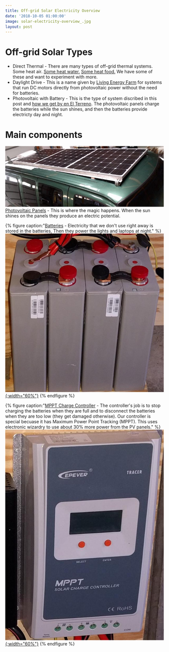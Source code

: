 ```yaml
---
title: Off-grid Solar Electricity Overview
date: '2018-10-05 01:00:00'
image: solar-electricity-overview_.jpg
layout: post
---
```


# Off-grid Solar Types
* Direct Thermal - There are many types of off-grid thermal systems. Some heat air.  [Some heat water.](https://reverdecer.annalisagross.com/2018/06/22/the-evolution-of-showering/)  [Some heat food.](https://reverdecer.annalisagross.com/2018/10/02/solar-dehydrator-2nd-attempt/) We have some of these and want to experiment with more.
* Daylight Drive - This is a name given by [Living Energy Farm](http://www.livingenergyfarm.org/) for systems that run DC motors directly from photovoltaic power without the need for batteries.
* Photovoltaic with Battery - This is the type of system discribed in this post and [how we get by en El Terreno](https://reverdecer.annalisagross.com/2018/07/20/electricity/).  The photovoltaic panels charge the batteries while the sun shines, and then the batteries provide electricty day and night.

# Main components
[![](/images/solar-panels_.jpg)](/images/solar-panels.jpg)
[Photovoltaic Panels](https://www.amazon.com/gp/product/B00KI14U5C/ref=as_li_tl?ie=UTF8&tag=annalisa144-20&camp=1789&creative=9325&linkCode=as2&creativeASIN=B00KI14U5C&linkId=e555191bc6db835af6aadc4625e6ce9a) - This is where the magic happens. When the sun shines on the panels they produce an electric potential.


{% figure caption:"[Batteries](https://www.electriccarpartscompany.com/180Ah-CALB-UL-Certified-Batteries)  - Electricity that we don't use right away is stored in the batteries,  Then they power the lights and laptops at night." %}
[![](/images/batteries_.jpg){:width="60%"}](/images/batteries.jpg)
{% endfigure %}


{% figure caption:"[MPPT Charge Controller](https://www.amazon.com/gp/product/B01CY6X2WU/ref=as_li_tl?ie=UTF8&tag=annalisa144-20&camp=1789&creative=9325&linkCode=as2&creativeASIN=B01CY6X2WU&linkId=e51a9e0bb1393ba0af7e94da30941d02)  -  The controller's job is to stop charging the batteries when they are full and to disconnect the batteries when they are too low (they get damaged otherwise).  Our controller is special becuase it has Maximum Power Point Tracking (MPPT).  This uses electronic wizardry to use about 30%  more power from the PV panels." %} 
[![](/images/charge-controller_.jpg){:width="60%"}](/images/charge-controller.jpg)
{% endfigure %}